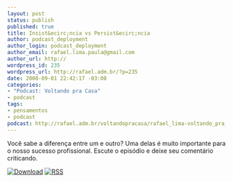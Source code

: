 ```yaml
--- 
layout: post
status: publish
published: true
title: Insist&ecirc;ncia vs Persist&ecirc;ncia
author: podcast_deployment
author_login: podcast_deployment
author_email: rafael.lima.paula@gmail.com
author_url: http://
wordpress_id: 235
wordpress_url: http://rafael.adm.br/?p=235
date: 2008-09-01 22:42:17 -03:00
categories: 
- "Podcast: Voltando pra Casa"
- podcast
tags: 
- pensamentos
- podcast
podcast: http://rafael.adm.br/voltandopracasa/rafael_lima-voltando_pra_casa-0014.mp3
---
```

Voc&ecirc; sabe a diferen&ccedil;a entre um e outro? Uma delas &eacute; muito importante para o nosso sucesso profissional. Escute o epis&oacute;dio e deixe seu coment&aacute;rio criticando.

<a class="noborder" title="Download" href="http://rafael.adm.br/voltandopracasa/rafael_lima-voltando_pra_casa-0014.mp3"><img src="http://rafael.adm.br/wp-content/themes/rafael_lima-rockinblue/images/download_green.gif" border="0" alt="Download" /></a> <a class="noborder" title="RSS" href="http://feeds.feedburner.com/rafael_lima_podcast"><img src="http://rafael.adm.br/wp-content/themes/rafael_lima-rockinblue/images/icn-feed-16x16.png" border="0" alt="RSS" /></a>

